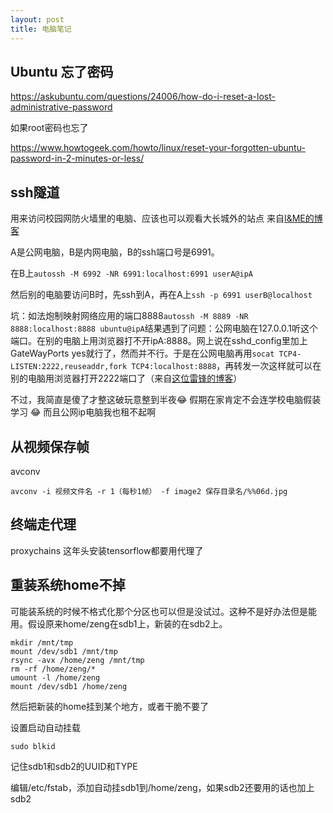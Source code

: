 ```yaml
---
layout: post
title: 电脑笔记
---
```

## Ubuntu 忘了密码
https://askubuntu.com/questions/24006/how-do-i-reset-a-lost-administrative-password

如果root密码也忘了

https://www.howtogeek.com/howto/linux/reset-your-forgotten-ubuntu-password-in-2-minutes-or-less/
## ssh隧道
用来访问校园网防火墙里的电脑、应该也可以观看大长城外的站点
来自[I&ME的博客](http://arondight.me/2016/02/17/%E4%BD%BF%E7%94%A8SSH%E5%8F%8D%E5%90%91%E9%9A%A7%E9%81%93%E8%BF%9B%E8%A1%8C%E5%86%85%E7%BD%91%E7%A9%BF%E9%80%8F/)

A是公网电脑，B是内网电脑，B的ssh端口号是6991。

在B上```autossh -M 6992 -NR 6991:localhost:6991 userA@ipA```

然后别的电脑要访问B时，先ssh到A，再在A上```ssh -p 6991 userB@localhost```

坑：如法炮制映射网络应用的端口8888```autossh -M 8889 -NR 8888:localhost:8888 ubuntu@ipA```结果遇到了问题：公网电脑在127.0.0.1听这个端口。在别的电脑上用浏览器打不开ipA:8888。网上说在sshd_config里加上GateWayPorts yes就行了，然而并不行。于是在公网电脑再用```socat TCP4-LISTEN:2222,reuseaddr,fork TCP4:localhost:8888```，再转发一次这样就可以在别的电脑用浏览器打开2222端口了（来自[这位雷锋的博客](http://log4think.com/corss_firewall_by_ssh_tunnel_on_vps/)）

不过，我简直是傻了才整这破玩意整到半夜😂 假期在家肯定不会连学校电脑假装学习 😂 而且公网ip电脑我也租不起啊

## 从视频保存帧
avconv

```avconv -i 视频文件名 -r 1（每秒1帧） -f image2 保存目录名/%%06d.jpg```
<!--break-->

## 终端走代理
proxychains 这年头安装tensorflow都要用代理了

## 重装系统home不掉
可能装系统的时候不格式化那个分区也可以但是没试过。这种不是好办法但是能用。假设原来home/zeng在sdb1上，新装的在sdb2上。
```shell
mkdir /mnt/tmp
mount /dev/sdb1 /mnt/tmp
rsync -avx /home/zeng /mnt/tmp
rm -rf /home/zeng/*
umount -l /home/zeng
mount /dev/sdb1 /home/zeng
```
然后把新装的home挂到某个地方，或者干脆不要了

设置启动自动挂载
```shell
sudo blkid
```
记住sdb1和sdb2的UUID和TYPE

编辑/etc/fstab，添加自动挂sdb1到/home/zeng，如果sdb2还要用的话也加上sdb2
